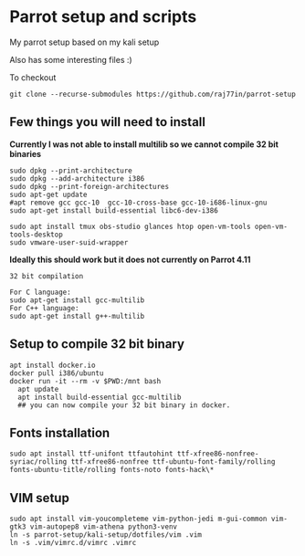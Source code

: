 # Parrot setup and scripts

My parrot setup based on my kali setup

Also has some interesting files :)

To checkout
```
git clone --recurse-submodules https://github.com/raj77in/parrot-setup
```

## Few things you will need to install

**Currently I was not able to install multilib so we cannot compile 32 bit binaries**

```
sudo dpkg --print-architecture
sudo dpkg --add-architecture i386
sudo dpkg --print-foreign-architectures
sudo apt-get update
#apt remove gcc gcc-10  gcc-10-cross-base gcc-10-i686-linux-gnu
sudo apt-get install build-essential libc6-dev-i386

sudo apt install tmux obs-studio glances htop open-vm-tools open-vm-tools-desktop
sudo vmware-user-suid-wrapper
```

**Ideally this should work but it does not currently on Parrot 4.11**

```
32 bit compilation

For C language:
sudo apt-get install gcc-multilib
For C++ language:
sudo apt-get install g++-multilib
```

## Setup to compile 32 bit binary

```
apt install docker.io
docker pull i386/ubuntu
docker run -it --rm -v $PWD:/mnt bash
  apt update
  apt install build-essential gcc-multilib
  ## you can now compile your 32 bit binary in docker.
```

## Fonts installation

```
sudo apt install ttf-unifont ttfautohint ttf-xfree86-nonfree-syriac/rolling ttf-xfree86-nonfree ttf-ubuntu-font-family/rolling fonts-ubuntu-title/rolling fonts-noto fonts-hack\*
```

## VIM setup

```
sudo apt install vim-youcompleteme vim-python-jedi m-gui-common vim-gtk3 vim-autopep8 vim-athena python3-venv
ln -s parrot-setup/kali-setup/dotfiles/vim .vim
ln -s .vim/vimrc.d/vimrc .vimrc
```

